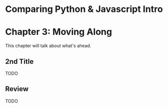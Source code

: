 # Comparing Python & Javascript Intro
# Chapter 3: Moving Along

This chapter will talk about what's ahead.

## 2nd Title

TODO

## Review

TODO